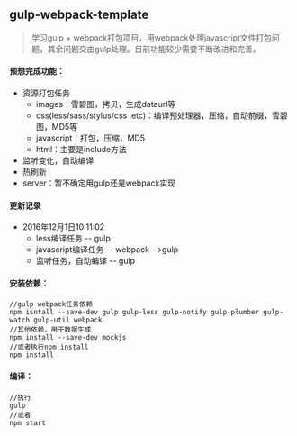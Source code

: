 ## gulp-webpack-template
> 学习gulp + webpack打包项目，用webpack处理javascript文件打包问题，其余问题交由gulp处理。目前功能较少需要不断改进和完善。


#### 预想完成功能：

- 资源打包任务
  - images：雪碧图，拷贝，生成dataurl等
  - css(less/sass/stylus/css .etc)：编译预处理器，压缩，自动前缀，雪碧图，MD5等
  - javascript：打包，压缩，MD5
  - html：主要是include方法
- 监听变化，自动编译
- 热刷新
- server：暂不确定用gulp还是webpack实现

#### 更新记录

- 2016年12月1日10:11:02
  - less编译任务 -- gulp
  - javascript编译任务 -- webpack -->gulp
  - 监听任务，自动编译  -- gulp

#### 安装依赖：

``` shell
//gulp webpack任务依赖
npm isntall --save-dev gulp gulp-less gulp-notify gulp-plumber gulp-watch gulp-util webpack
//其他依赖，用于数据生成
npm install --save-dev mockjs
//或者执行npm install
npm install
```

#### 编译：

``` shell
//执行
gulp
//或者
npm start
```